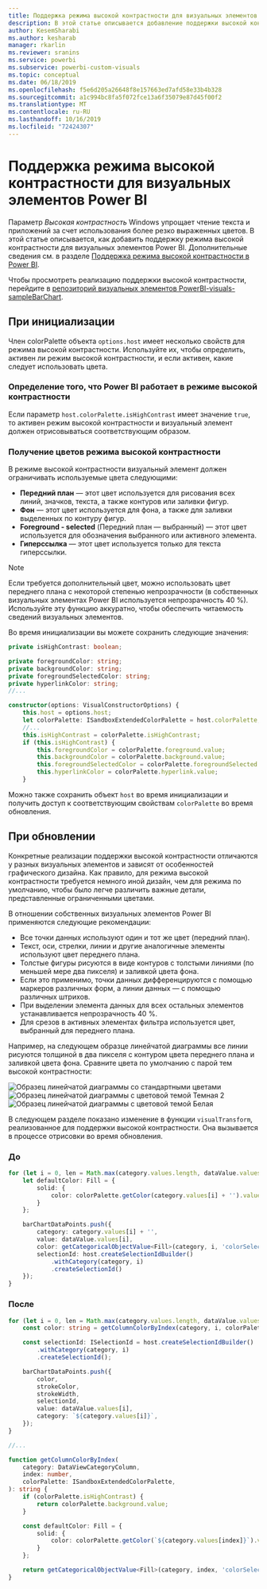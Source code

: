 ```yaml
---
title: Поддержка режима высокой контрастности для визуальных элементов Power BI
description: В этой статье описывается добавление поддержки высокой контрастности для визуальных элементов Power BI.
author: KesemSharabi
ms.author: kesharab
manager: rkarlin
ms.reviewer: sranins
ms.service: powerbi
ms.subservice: powerbi-custom-visuals
ms.topic: conceptual
ms.date: 06/18/2019
ms.openlocfilehash: f5e6d205a26648f8e157663ed7afd58e33b4b328
ms.sourcegitcommit: a1c994bc8fa5f072fce13a6f35079e87d45f00f2
ms.translationtype: MT
ms.contentlocale: ru-RU
ms.lasthandoff: 10/16/2019
ms.locfileid: "72424307"
---
```

# <a name="high-contrast-mode-support-in-power-bi-visuals"></a>Поддержка режима высокой контрастности для визуальных элементов Power BI

Параметр *Высокая контрастность* Windows упрощает чтение текста и приложений за счет использования более резко выраженных цветов. В этой статье описывается, как добавить поддержку режима высокой контрастности для визуальных элементов Power BI. Дополнительные сведения см. в разделе [Поддержка режима высокой контрастности в Power BI](https://powerbi.microsoft.com/blog/power-bi-desktop-june-2018-feature-summary/#highContrast).

Чтобы просмотреть реализацию поддержки высокой контрастности, перейдите в [репозиторий визуальных элементов PowerBI-visuals-sampleBarChart](https://github.com/Microsoft/PowerBI-visuals-sampleBarChart/commit/61011c82b66ca0d3321868f1d089c65101ca42e6).

## <a name="on-initialization"></a>При инициализации

Член colorPalette объекта `options.host` имеет несколько свойств для режима высокой контрастности. Используйте их, чтобы определить, активен ли режим высокой контрастности, и если активен, какие следует использовать цвета.

### <a name="detect-that-power-bi-is-in-high-contrast-mode"></a>Определение того, что Power BI работает в режиме высокой контрастности

Если параметр `host.colorPalette.isHighContrast` имеет значение `true`, то активен режим высокой контрастности и визуальный элемент должен отрисовываться соответствующим образом.

### <a name="get-high-contrast-colors"></a>Получение цветов режима высокой контрастности

В режиме высокой контрастности визуальный элемент должен ограничивать используемые цвета следующими:

* **Передний план** — этот цвет используется для рисования всех линий, значков, текста, а также контуров или заливки фигур.
* **Фон** — этот цвет используется для фона, а также для заливки выделенных по контуру фигур.
* **Foreground - selected** (Передний план — выбранный) — этот цвет используется для обозначения выбранного или активного элемента.
* **Гиперссылка** — этот цвет используется только для текста гиперссылки.

> [!NOTE]
> Если требуется дополнительный цвет, можно использовать цвет переднего плана с некоторой степенью непрозрачности (в собственных визуальных элементах Power BI используется непрозрачность 40 %). Используйте эту функцию аккуратно, чтобы обеспечить читаемость сведений визуальных элементов.

Во время инициализации вы можете сохранить следующие значения:

```typescript
private isHighContrast: boolean;

private foregroundColor: string;
private backgroundColor: string;
private foregroundSelectedColor: string;
private hyperlinkColor: string;
//...

constructor(options: VisualConstructorOptions) {
    this.host = options.host;
    let colorPalette: ISandboxExtendedColorPalette = host.colorPalette;
    //...
    this.isHighContrast = colorPalette.isHighContrast;
    if (this.isHighContrast) {
        this.foregroundColor = colorPalette.foreground.value;
        this.backgroundColor = colorPalette.background.value;
        this.foregroundSelectedColor = colorPalette.foregroundSelected.value;
        this.hyperlinkColor = colorPalette.hyperlink.value;
    }
```

Можно также сохранить объект `host` во время инициализации и получить доступ к соответствующим свойствам `colorPalette` во время обновления.

## <a name="on-update"></a>При обновлении

Конкретные реализации поддержки высокой контрастности отличаются у разных визуальных элементов и зависят от особенностей графического дизайна. Как правило, для режима высокой контрастности требуется немного иной дизайн, чем для режима по умолчанию, чтобы было легче различить важные детали, представленные ограниченными цветами.

В отношении собственных визуальных элементов Power BI применяются следующие рекомендации:

* Все точки данных используют один и тот же цвет (передний план).
* Текст, оси, стрелки, линии и другие аналогичные элементы используют цвет переднего плана.
* Толстые фигуры рисуются в виде контуров с толстыми линиями (по меньшей мере два пикселя) и заливкой цвета фона.
* Если это применимо, точки данных дифференцируются с помощью маркеров различных форм, а линии данных — с помощью различных штрихов.
* При выделении элемента данных для всех остальных элементов устанавливается непрозрачность 40 %.
* Для срезов в активных элементах фильтра используется цвет, выбранный для переднего плана.

Например, на следующем образце линейчатой диаграммы все линии рисуются толщиной в два пикселя с контуром цвета переднего плана и заливкой цвета фона. Сравните цвета по умолчанию с парой тем высокой контрастности:

![Образец линейчатой диаграммы со стандартными цветами](./media/hc-samplebarchart-standard.png)
![Образец линейчатой диаграммы с цветовой темой *Темная 2*](./media/hc-samplebarchart-dark2.png)
![Образец линейчатой диаграммы с цветовой темой *Белая*](./media/hc-samplebarchart-white.png)

В следующем разделе показано изменение в функции `visualTransform`, реализованное для поддержки высокой контрастности. Она вызывается в процессе отрисовки во время обновления.

### <a name="before"></a>До

```typescript
for (let i = 0, len = Math.max(category.values.length, dataValue.values.length); i < len; i++) {
    let defaultColor: Fill = {
        solid: {
            color: colorPalette.getColor(category.values[i] + '').value
        }
    };

    barChartDataPoints.push({
        category: category.values[i] + '',
        value: dataValue.values[i],
        color: getCategoricalObjectValue<Fill>(category, i, 'colorSelector', 'fill', defaultColor).solid.color,
        selectionId: host.createSelectionIdBuilder()
            .withCategory(category, i)
            .createSelectionId()
    });
}
```

### <a name="after"></a>После

```typescript
for (let i = 0, len = Math.max(category.values.length, dataValue.values.length); i < len; i++) {
    const color: string = getColumnColorByIndex(category, i, colorPalette);

    const selectionId: ISelectionId = host.createSelectionIdBuilder()
        .withCategory(category, i)
        .createSelectionId();

    barChartDataPoints.push({
        color,
        strokeColor,
        strokeWidth,
        selectionId,
        value: dataValue.values[i],
        category: `${category.values[i]}`,
    });
}

//...

function getColumnColorByIndex(
    category: DataViewCategoryColumn,
    index: number,
    colorPalette: ISandboxExtendedColorPalette,
): string {
    if (colorPalette.isHighContrast) {
        return colorPalette.background.value;
    }

    const defaultColor: Fill = {
        solid: {
            color: colorPalette.getColor(`${category.values[index]}`).value,
        }
    };

    return getCategoricalObjectValue<Fill>(category, index, 'colorSelector', 'fill', defaultColor).solid.color;
}
```
